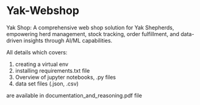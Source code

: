 # Yak-Webshop
 Yak Shop: A comprehensive web shop solution for Yak Shepherds, empowering herd management, stock tracking, order fulfillment, and data-driven insights through AI/ML capabilities.

All details which covers:
1. creating a virtual env
2. installing requirements.txt file
3. Overview of jupyter notebooks, .py files
4. data set files (.json, .csv)

are available in documentation_and_reasoning.pdf file
